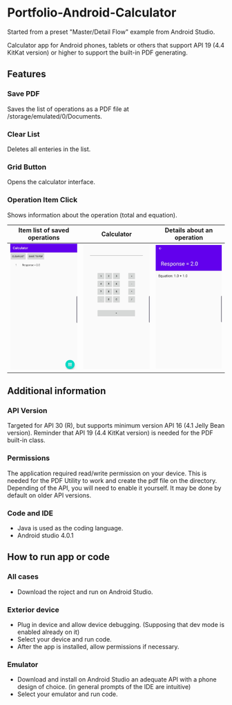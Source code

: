 # Portfolio-Android-Calculator

Started from a preset "Master/Detail Flow" example from Android Studio.

Calculator app for Android phones, tablets or others that support API 19 (4.4 KitKat version) or higher to support the built-in PDF generating.

## Features
### Save PDF
Saves the list of operations as a PDF file at /storage/emulated/0/Documents.
### Clear List
Deletes all enteries in the list.
### Grid Button
Opens the calculator interface.
### Operation Item Click
Shows information about the operation (total and equation).

Item list of saved operations |  Calculator          | Details about an operation
:-------------------------:|:-------------------------:|:----------------------------:
<img src="https://github.com/steve-levesque/Portfolio-Android-Calculator/blob/master/Screenshots/ItemList.jpg" alt="List of items within the app." width="200"/>  |  <img src="https://github.com/steve-levesque/Portfolio-Android-Calculator/blob/master/Screenshots/Calculator.jpg" alt="Calculator interface." width="200"/> | <img src="https://github.com/steve-levesque/Portfolio-Android-Calculator/blob/master/Screenshots/SaveItem.jpg" alt="Saved item from the list." width="200"/>

## Additional information
### API Version
Targeted for API 30 (R), but supports minimum version API 16 (4.1 Jelly Bean version). Reminder that API 19 (4.4 KitKat version) is needed for the PDF built-in class.

### Permissions
The application required read/write permission on your device. This is needed for the PDF Utility to work and create the pdf file on the directory. Depending of the API, you will need to enable it yourself. It may be done by default on older API versions.

### Code and IDE
- Java is used as the coding language.
- Android studio 4.0.1

## How to run app or code
### All cases
- Download the roject and run on Android Studio.
### Exterior device
- Plug in device and allow device debugging. (Supposing that dev mode is enabled already on it)
- Select your device and run code.
- After the app is installed, allow permissions if necessary.
### Emulator
- Download and install on Android Studio an adequate API with a phone design of choice. (in general prompts of the IDE are intuitive)
- Select your emulator and run code.
